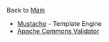 Back to [Main](../../README.md)

- [Mustache](mustache.md) - Template Engine
- [Apache Commons Validator](../../common-validator/commons-validator.md)